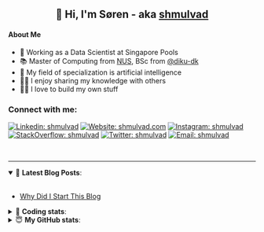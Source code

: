 <h2 align="center">
	👋 Hi, I'm Søren - aka <a href="https://shmulvad.com">shmulvad</a>
</h2>

#### About Me
- 🤖 Working as a Data Scientist at Singapore Pools
- 📚 Master of Computing from [NUS], BSc from [@diku-dk]
- 🧠 My field of specialization is artificial intelligence
- 👨‍🏫 I enjoy sharing my knowledge with others
- 👨‍💻 I love to build my own stuff

### Connect with me:

[![Linkedin: shmulvad](https://img.shields.io/badge/shmulvad-blue?style=flat&logo=Linkedin&logoColor=white)][linkedin]
[![Website: shmulvad.com](https://img.shields.io/badge/shmulvad.com-47CCCC?&style=flat&logo=Google-Chrome&logoColor=white)][website]
[![Instagram: shmulvad](https://img.shields.io/badge/-@shmulvad-purple?style=flat&logo=Instagram&logoColor=white)][instagram]
[![StackOverflow: shmulvad](https://img.shields.io/badge/shmulvad-FE7A16?style=flat&logo=stack-overflow&logoColor=white)][stackOverflow]
[![Twitter: shmulvad](https://img.shields.io/badge/@shmulvad-1ca0f1?style=flat&logo=twitter&logoColor=white)][twitter]
[![Email: shmulvad](https://img.shields.io/badge/shmulvad-D14836?style=flat&logo=gmail&logoColor=white)][mail]

<br />

---

<details open>
 <summary>📕 <b>Latest Blog Posts</b>: </summary>

<br>

<!-- BLOG-POST-LIST:START -->
- [Why Did I Start This Blog](https://shmulvad.com/blog/why-did-start-this-blog)
<!-- BLOG-POST-LIST:END -->

</details>

<!-- --- -->

<details>
 <summary>🤖 <b>Coding stats</b>: </summary>

<br>

NOTE: Doesn't track coding at work or work done in environments such as Jupyter Notebooks.

<!--START_SECTION:waka-->
![Code Time](http://img.shields.io/badge/Code%20Time-2%2C608%20hrs%2036%20mins-blue)

**I'm a Night 🦉** 

```text
🌞 Morning                474 commits         ██░░░░░░░░░░░░░░░░░░░░░░░   08.41 % 
🌆 Daytime                1527 commits        ███████░░░░░░░░░░░░░░░░░░   27.08 % 
🌃 Evening                2204 commits        ██████████░░░░░░░░░░░░░░░   39.09 % 
🌙 Night                  1433 commits        ██████░░░░░░░░░░░░░░░░░░░   25.42 % 
```


📊 **This Week I Spent My Time On** 

```text
💬 Programming Languages: 
Other                    6 hrs 2 mins        ████████░░░░░░░░░░░░░░░░░   32.09 % 
Python                   5 hrs 58 mins       ████████░░░░░░░░░░░░░░░░░   31.77 % 
YAML                     1 hr 57 mins        ███░░░░░░░░░░░░░░░░░░░░░░   10.42 % 
TypeScript               1 hr 7 mins         █░░░░░░░░░░░░░░░░░░░░░░░░   05.98 % 
Bash                     1 hr 5 mins         █░░░░░░░░░░░░░░░░░░░░░░░░   05.83 % 

🔥 Editors: 
VS Code                  13 hrs 12 mins      ██████████████████░░░░░░░   70.13 % 
Zsh                      5 hrs 21 mins       ███████░░░░░░░░░░░░░░░░░░   28.44 % 
Sublime Text             16 mins             ░░░░░░░░░░░░░░░░░░░░░░░░░   01.43 % 

🐱‍💻 Projects: 
km24-core                18 hrs 32 mins      █████████████████████████   98.45 % 
Unknown Project          16 mins             ░░░░░░░░░░░░░░░░░░░░░░░░░   01.43 % 
hit-locator              1 min               ░░░░░░░░░░░░░░░░░░░░░░░░░   00.11 % 
overvaagning-admin       0 secs              ░░░░░░░░░░░░░░░░░░░░░░░░░   00.01 % 
```


 Last Updated on 04/07/2024 18:43:51 UTC
<!--END_SECTION:waka-->

</details>

<!-- --- -->

<details>
 <summary>😇 <b>My GitHub stats</b>: </summary>

<br>

<img align="left" alt="shmulvad's Github Stats" src="https://github-readme-stats.vercel.app/api?username=shmulvad&show_icons=true&hide_border=true" />

</details>



[website]: https://shmulvad.com
[twitter]: https://twitter.com/shmulvad
[linkedin]: https://linkedin.com/in/shmulvad
[instagram]: https://instagram.com/shmulvad
[stackOverflow]: https://stackoverflow.com/users/9248793/shmulvad
[mail]: mailto:shmulvad@gmail.com
[@diku-dk]: https://github.com/diku-dk
[github]: https://github.com/shmulvad
[NUS]: https://www.nus.edu.sg